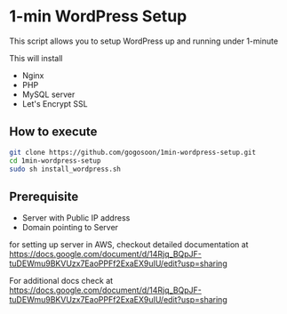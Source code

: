 
# 1-min WordPress Setup

This script allows you to setup WordPress up and running under 1-minute

This will install 

- Nginx
- PHP
- MySQL server
- Let's Encrypt SSL


## How to execute

```bash
git clone https://github.com/gogosoon/1min-wordpress-setup.git
cd 1min-wordpress-setup
sudo sh install_wordpress.sh

```

## Prerequisite 

- Server with Public IP address
- Domain pointing to Server

for setting up server in AWS, checkout detailed documentation at https://docs.google.com/document/d/14Rjq_BQpJF-tuDEWmu9BKVUzx7EaoPPFf2ExaEX9uIU/edit?usp=sharing

For additional docs check at https://docs.google.com/document/d/14Rjq_BQpJF-tuDEWmu9BKVUzx7EaoPPFf2ExaEX9uIU/edit?usp=sharing